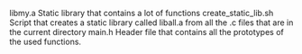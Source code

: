 libmy.a Static library that contains a lot of functions create_static_lib.sh Script that creates a static library called liball.a from all the .c files that are in the current directory main.h Header file that contains all the prototypes of the used functions.
